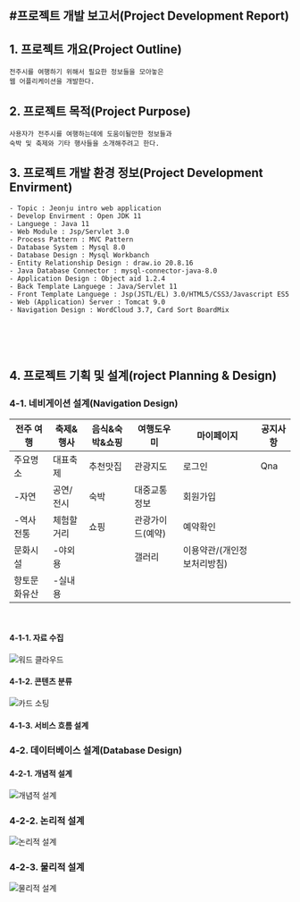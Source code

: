 #프로젝트 개발 보고서(Project Development Report)
----------------------------------------------
## 1. 프로젝트 개요(Project Outline) 

```
전주시를 여행하기 위해서 필요한 정보들을 모아놓은
웹 어플리케이션을 개발한다. 
```

## 2. 프로젝트 목적(Project Purpose)
```
사용자가 전주시를 여행하는데에 도움이될만한 정보들과
숙박 및 축제와 기타 행사들을 소개해주려고 한다.
```

## 3. 프로젝트 개발 환경 정보(Project Development Envirment)   


    - Topic : Jeonju intro web application
    - Develop Envirment : Open JDK 11
    - Languege : Java 11
    - Web Module : Jsp/Servlet 3.0
    - Process Pattern : MVC Pattern
    - Database System : Mysql 8.0
    - Database Design : Mysql Workbanch
    - Entity Relationship Design : draw.io 20.8.16
    - Java Database Connector : mysql-connector-java-8.0
    - Application Design : Object aid 1.2.4
    - Back Template Languege : Java/Servlet 11
    - Front Template Languege : Jsp(JSTL/EL) 3.0/HTML5/CSS3/Javascript ES5
    - Web (Application) Server : Tomcat 9.0
    - Navigation Design : WordCloud 3.7, Card Sort BoardMix


<br><br><br>

## 4. 프로젝트 기획 및 설계(roject Planning & Design)

### 4-1. 네비게이션 설계(Navigation Design)

| 전주 여행 | 축제&행사 | 음식&숙박&쇼핑 | 여행도우미 | 마이페이지 | 공지사항 |
|--------|---------|-------|--------|----------|-------|
| 주요명소 | 대표축제 | 추천맛집 | 관광지도 | 로그인 | Qna |
| -자연 | 공연/전시 | 숙박 |대중교통 정보 | 회원가입|
| -역사 전통 | 체험할거리 | 쇼핑 | 관광가이드(예약) | 예약확인 |
| 문화시설 | -야외용 | &nbsp; | 갤러리 | 이용약관/(개인정보처리방침) |
| 향토문화유산 |-실내용 | &nbsp; | &nbsp; | &nbsp; |

<br>

#### 4-1-1. 자료 수집
![워드 클라우드](./info/wordcloud.png)

#### 4-1-2. 콘텐츠 분류
![카드 소팅](./info/boardmix.png)

#### 4-1-3. 서비스 흐름 설계


### 4-2. 데이터베이스 설계(Database Design)

#### 4-2-1. 개념적 설계
![개념적 설계](./info/erd/teamPro01_conceptual_erd.drawio.png)
### 4-2-2. 논리적 설계
![논리적 설계](./info/erd/teamPro01_logical_erd.drawio.png)
### 4-2-3. 물리적 설계
![물리적 설계](./info/erd/physical_erd.drawio.png)
